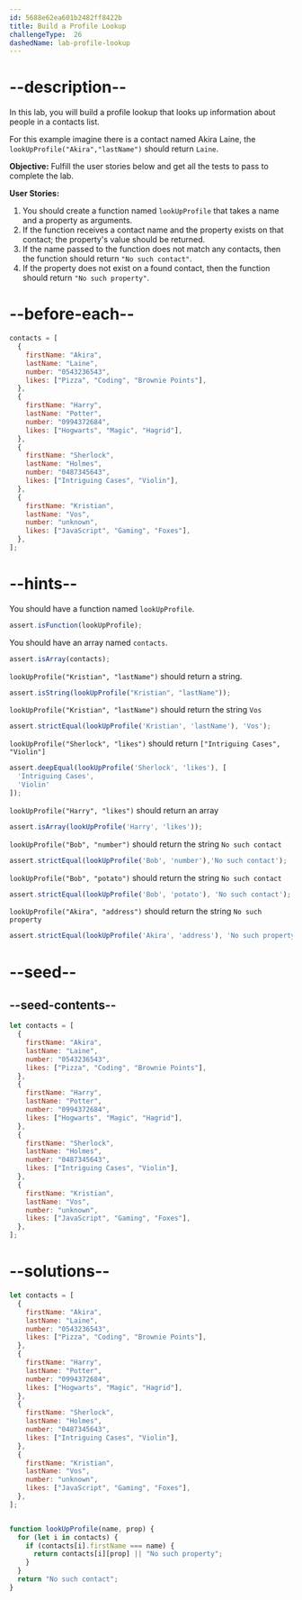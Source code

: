 ```yaml
---
id: 5688e62ea601b2482ff8422b
title: Build a Profile Lookup
challengeType:  26
dashedName: lab-profile-lookup
---
```


# --description--

In this lab, you will build a profile lookup that looks up information about people in a contacts list.

For this example imagine there is a contact named Akira Laine, the `lookUpProfile("Akira","lastName")` should return `Laine`.  

**Objective:** Fulfill the user stories below and get all the tests to pass to complete the lab.

**User Stories:**

1. You should create a function named `lookUpProfile` that takes a name and a property as arguments.
2. If the function receives a contact name and the property exists on that contact; the property's value should be returned.
3. If the name passed to the function does not match any contacts, then the function should return `"No such contact"`.
4. If the property does not exist on a found contact, then the function should return `"No such property"`. 

# --before-each--

```js
contacts = [
  {
    firstName: "Akira",
    lastName: "Laine",
    number: "0543236543",
    likes: ["Pizza", "Coding", "Brownie Points"],
  },
  {
    firstName: "Harry",
    lastName: "Potter",
    number: "0994372684",
    likes: ["Hogwarts", "Magic", "Hagrid"],
  },
  {
    firstName: "Sherlock",
    lastName: "Holmes",
    number: "0487345643",
    likes: ["Intriguing Cases", "Violin"],
  },
  {
    firstName: "Kristian",
    lastName: "Vos",
    number: "unknown",
    likes: ["JavaScript", "Gaming", "Foxes"],
  },
];
```

# --hints--

You should have a function named `lookUpProfile`.

```js
assert.isFunction(lookUpProfile);
```

You should have an array named `contacts`.

```js
assert.isArray(contacts); 
```

`lookUpProfile("Kristian", "lastName")` should return a string.

```js
assert.isString(lookUpProfile("Kristian", "lastName"));
```

`lookUpProfile("Kristian", "lastName")` should return the string `Vos`

```js
assert.strictEqual(lookUpProfile('Kristian', 'lastName'), 'Vos');
```

`lookUpProfile("Sherlock", "likes")` should return `["Intriguing Cases", "Violin"]`

```js
assert.deepEqual(lookUpProfile('Sherlock', 'likes'), [
  'Intriguing Cases',
  'Violin'
]);
```

`lookUpProfile("Harry", "likes")` should return an array

```js
assert.isArray(lookUpProfile('Harry', 'likes'));
```

`lookUpProfile("Bob", "number")` should return the string `No such contact`

```js
assert.strictEqual(lookUpProfile('Bob', 'number'),'No such contact');
```

`lookUpProfile("Bob", "potato")` should return the string `No such contact`

```js
assert.strictEqual(lookUpProfile('Bob', 'potato'), 'No such contact');
```

`lookUpProfile("Akira", "address")` should return the string `No such property`

```js
assert.strictEqual(lookUpProfile('Akira', 'address'), 'No such property');
```

# --seed--

## --seed-contents--

```js
let contacts = [
  {
    firstName: "Akira",
    lastName: "Laine",
    number: "0543236543",
    likes: ["Pizza", "Coding", "Brownie Points"],
  },
  {
    firstName: "Harry",
    lastName: "Potter",
    number: "0994372684",
    likes: ["Hogwarts", "Magic", "Hagrid"],
  },
  {
    firstName: "Sherlock",
    lastName: "Holmes",
    number: "0487345643",
    likes: ["Intriguing Cases", "Violin"],
  },
  {
    firstName: "Kristian",
    lastName: "Vos",
    number: "unknown",
    likes: ["JavaScript", "Gaming", "Foxes"],
  },
];


```

# --solutions--

```js
let contacts = [
  {
    firstName: "Akira",
    lastName: "Laine",
    number: "0543236543",
    likes: ["Pizza", "Coding", "Brownie Points"],
  },
  {
    firstName: "Harry",
    lastName: "Potter",
    number: "0994372684",
    likes: ["Hogwarts", "Magic", "Hagrid"],
  },
  {
    firstName: "Sherlock",
    lastName: "Holmes",
    number: "0487345643",
    likes: ["Intriguing Cases", "Violin"],
  },
  {
    firstName: "Kristian",
    lastName: "Vos",
    number: "unknown",
    likes: ["JavaScript", "Gaming", "Foxes"],
  },
];


function lookUpProfile(name, prop) {
  for (let i in contacts) {
    if (contacts[i].firstName === name) {
      return contacts[i][prop] || "No such property";
    }
  }
  return "No such contact";
}
```
